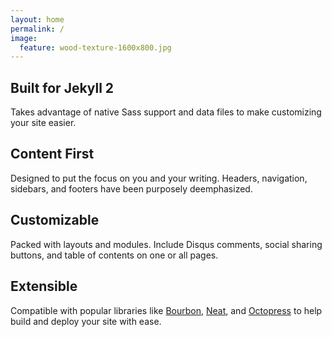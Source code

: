 ```yaml
---
layout: home
permalink: /
image:
  feature: wood-texture-1600x800.jpg
---
```

		
<div class="tiles">		
	
<div class="tile">		
  <h2 class="post-title">Built for Jekyll 2</h2>		
  <p class="post-excerpt">Takes advantage of native Sass support and data files to make customizing your site easier.</p>		
</div><!-- /.tile -->		
		
<div class="tile">		
  <h2 class="post-title">Content First</h2>		
  <p class="post-excerpt">Designed to put the focus on you and your writing. Headers, navigation, sidebars, and footers have been purposely deemphasized.</p>		
</div><!-- /.tile -->		
		
<div class="tile">		
  <h2 class="post-title">Customizable</h2>		
  <p class="post-excerpt">Packed with layouts and modules. Include Disqus comments, social sharing buttons, and table of contents on one or all pages.</p>		
</div><!-- /.tile -->		
		
<div class="tile">		
  <h2 class="post-title">Extensible</h2>		
  <p class="post-excerpt">Compatible with popular libraries like <a href="http://bourbon.io">Bourbon</a>, <a href="http://neat.bourbon.io/">Neat</a>, and <a href="http://github.com/octopress/octopress">Octopress</a> to help build and deploy your site with ease.</p>		
</div><!-- /.tile -->		
		
</div><!-- /.tiles --> 		
